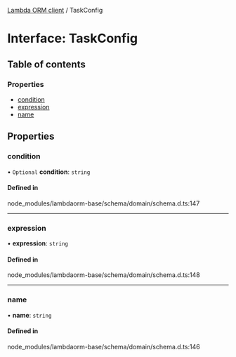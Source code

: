 [Lambda ORM client](../README.md) / TaskConfig

# Interface: TaskConfig

## Table of contents

### Properties

- [condition](TaskConfig.md#condition)
- [expression](TaskConfig.md#expression)
- [name](TaskConfig.md#name)

## Properties

### condition

• `Optional` **condition**: `string`

#### Defined in

node_modules/lambdaorm-base/schema/domain/schema.d.ts:147

___

### expression

• **expression**: `string`

#### Defined in

node_modules/lambdaorm-base/schema/domain/schema.d.ts:148

___

### name

• **name**: `string`

#### Defined in

node_modules/lambdaorm-base/schema/domain/schema.d.ts:146
